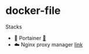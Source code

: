 # docker-file

Stacks

- 🧊 Portainer [🧊](/portainer/docker-compose.yaml)
- ☁️ Nginx proxy manager [link](/nginx-proxy-manager/docker-compose.yaml)